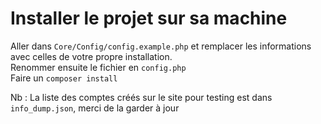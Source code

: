 # Installer le projet sur sa machine

Aller dans `Core/Config/config.example.php` et remplacer les informations avec celles de votre propre installation. 
<br>
Renommer ensuite le fichier en `config.php`
<br>
Faire un `composer install`

Nb : La liste des comptes créés sur le site pour testing est dans `info_dump.json`, merci de la garder à jour